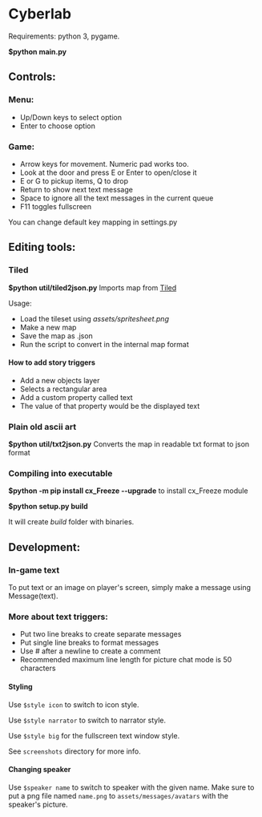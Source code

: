 # Cyberlab

Requirements: python 3, pygame.

**$python main.py**

## Controls:

### Menu:

* Up/Down keys to select option
* Enter to choose option

### Game:

* Arrow keys for movement. Numeric pad works too.
* Look at the door and press E or Enter to open/close it
* E or G to pickup items, Q to drop
* Return to show next text message
* Space to ignore all the text messages in the current queue
* F11 toggles fullscreen

You can change default key mapping in settings.py

## Editing tools:

### Tiled

**$python util/tiled2json.py**
Imports map from [Tiled](http://www.mapeditor.org/)

Usage:
* Load the tileset using *assets/spritesheet.png*
* Make a new map
* Save the map as .json
* Run the script to convert in the internal map format

#### How to add story triggers
* Add a new objects layer
* Selects a rectangular area
* Add a custom property called text
* The value of that property would be the displayed text

### Plain old ascii art

**$python util/txt2json.py**
Converts the map in readable txt format to json format

### Compiling into executable
**$python -m pip install cx_Freeze --upgrade** to install cx_Freeze module

**$python setup.py build**

It will create *build* folder with binaries.

## Development:


### In-game text
To put text or an image on player's screen, simply make a message
using Message(text).

### More about text triggers:

* Put two line breaks to create separate messages
* Put single line breaks to format messages
* Use # after a newline to create a comment
* Recommended maximum line length for picture
 chat mode is 50 characters

#### Styling
Use `$style icon` to switch to icon style.

Use `$style narrator` to switch to narrator style.

Use `$style big` for the fullscreen text window style.

See `screenshots` directory for more info.

#### Changing speaker
Use `$speaker name` to switch to speaker with the given name.
Make sure to put a png file named
`name.png` to `assets/messages/avatars` with the speaker's
picture.
